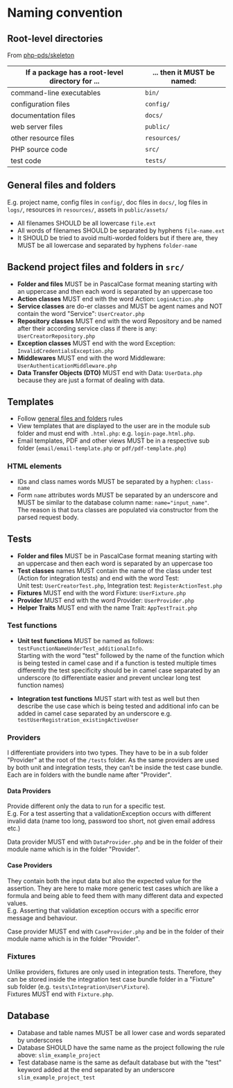 # Naming convention

## Root-level directories
From [php-pds/skeleton](https://github.com/php-pds/skeleton)

If a package has a root-level directory for ... |	... then it MUST be named:
--- | ---
command-line executables	| `bin/`
configuration files	| `config/`
documentation files	| `docs/`
web server files	| `public/`
other resource files	| `resources/`
PHP source code	| `src/`
test code	| `tests/`

## General files and folders
E.g. project name, config files in `config/`, doc files in `docs/`, log files in `logs/`, resources in 
`resources/`, assets in `public/assets/`
* All filenames SHOULD be all lowercase `file.ext`
* All words of filenames SHOULD be separated by hyphens `file-name.ext`
* It SHOULD be tried to avoid multi-worded folders but if there are, they MUST be all lowercase 
and separated by hyphens `folder-name`

## Backend project files and folders in `src/`
* **Folder and files** MUST be in PascalCase format meaning starting with an uppercase and then each word 
is separated by an uppercase too
* **Action classes** MUST end with the word Action: `LoginAction.php`
* **Service classes** are do-er classes and MUST be agent names and NOT contain the word "Service": 
`UserCreator.php`
* **Repository classes** MUST end with the word Repository and be named after their according
  service class if there is any: `UserCreatorRepository.php`
* **Exception classes** MUST end with the word Exception: `InvalidCredentialsException.php`
* **Middlewares** MUST end with the word Middleware: `UserAuthenticationMiddleware.php`
* **Data Transfer Objects (DTO)** MUST end with Data: `UserData.php` because they are just a format of 
dealing with data.
  
## Templates
* Follow [general files and folders](#General-files-and-folders) rules
* View templates that are displayed to the user are in the module sub folder and must end
  with `.html.php`: e.g.  `login-page.html.php`.
* Email templates, PDF and other views MUST be in a respective sub folder 
  (`email/email-template.php` or `pdf/pdf-template.php`)   

### HTML elements
* IDs and class names words MUST be separated by a hyphen: `class-name`
* Form `name` attributes words MUST be separated by an underscore and MUST be similar to the database
column name: `name="input_name"`.  
The reason is that `Data` classes are populated via constructor from the parsed request body.
  
## Tests 
* **Folder and files** MUST be in PascalCase format meaning starting with an uppercase and then each word
  is separated by an uppercase too
* **Test classes** names MUST contain the name of the class under test (Action for integration tests) 
  and end with the word Test:  
  Unit test: `UserCreatorTest.php`, Integration test: `RegisterActionTest.php`
* **Fixtures** MUST end with the word Fixture: `UserFixture.php`
* **Provider** MUST end with the word Provider: `UserProvider.php`
* **Helper Traits** MUST end with the name Trait: `AppTestTrait.php`

### Test functions
* **Unit test functions** MUST be named as follows: `testFunctionNameUnderTest_additionalInfo`.  
  Starting with
the word "test" followed by the name of the function which is being tested in camel case
  and if a function is tested multiple times differently the test specificity should be in camel case
  separated by an underscore (to differentiate easier and prevent unclear long test function names)
  
* **Integration test functions** MUST start with test as well but then describe the use case which
is being tested and additional info can be added in camel case separated by an underscore 
  e.g. `testUserRegistration_existingActiveUser`
  
### Providers
I differentiate providers into two types. They have to be in a sub folder "Provider" at the root of 
the `/tests` folder. As the same providers are used by both unit and integration tests, they can't 
be inside the test case bundle.  
Each are in folders with the bundle name after "Provider".

#### Data Providers
Provide different only the data to run for a specific test.   
E.g. For a test asserting that a validationException occurs with different invalid data 
(name too long, password too short, not given email address etc.)  

Data provider MUST end with `DataProvider.php` and be in the folder of their module name which is in
the folder "Provider".

#### Case Providers
They contain both the input data but also the expected value for
the assertion. They are here to make more generic test cases which are like a formula 
and being able to feed them with many different data and expected values.  
E.g. Asserting that validation exception occurs with a specific error message and behaviour.

Case provider MUST end with `CaseProvider.php` and be in the folder of their module name which is in
the folder "Provider".

### Fixtures
Unlike providers, fixtures are only used in integration tests. Therefore, they can be stored inside
the integration test case bundle folder in a "Fixture" sub folder 
(e.g. `tests\Integration\User\Fixture`).  
Fixtures MUST end with `Fixture.php`.


## Database
* Database and table names MUST be all lower case and words separated by underscores
* Database SHOULD have the same name as the project following the rule above: `slim_example_project`
* Test database name is the same as default database but with the "test" keyword added at the end
  separated by an underscore `slim_example_project_test`
